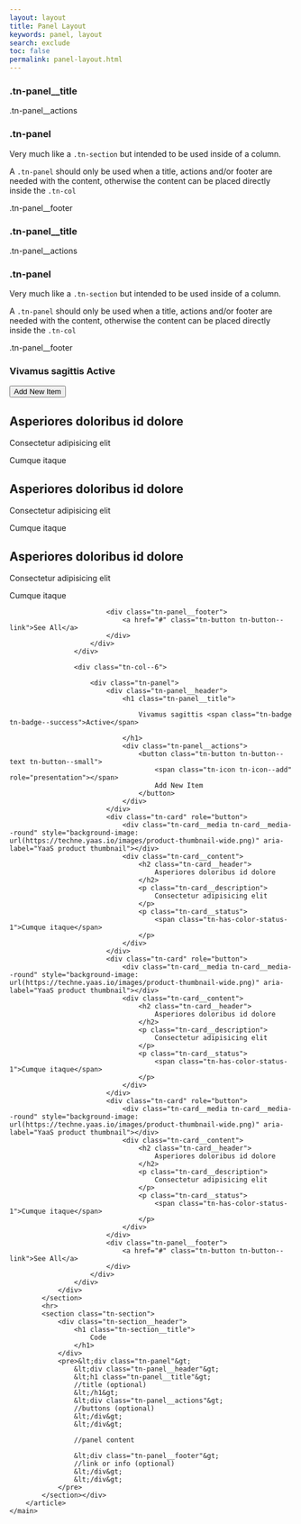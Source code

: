 ```yaml
---
layout: layout
title: Panel Layout
keywords: panel, layout
search: exclude
toc: false
permalink: panel-layout.html
---
```


<main class="tn-app__main">
    <article class="tn-page">
        <div class="tn-page__content">
            <div class="tn-has-background-color-neutral-2">
                <section class="tn-section">
                    <div class="tn-container">
                        <div class="tn-col--6">
                            <div class="tn-panel">
                                <div class="tn-panel__header">
                                    <h1 class="tn-panel__title">
                                        .tn-panel__title
                                    </h1>
                                    <div class="tn-panel__actions">
                                        .tn-panel__actions
                                    </div>
                                </div>
                                <h1>.tn-panel</h1>
                                <p>Very much like a <code>.tn-section</code> but intended to be used inside of a column.</p>
                                <p>A <code>.tn-panel</code> should only be used when a title, actions and/or footer are needed with the content, otherwise the content can be placed directly inside the <code>.tn-col</code></p>
                                <div class="tn-panel__footer">
                                    .tn-panel__footer
                                </div>
                            </div>
                        </div>
                        <div class="tn-col--6">
                            <div class="tn-panel">
                                <div class="tn-panel__header">
                                    <h1 class="tn-panel__title">
                                        .tn-panel__title
                                    </h1>
                                    <div class="tn-panel__actions">
                                        .tn-panel__actions
                                    </div>
                                </div>
                                <h1>.tn-panel</h1>
                                <p>Very much like a <code>.tn-section</code> but intended to be used inside of a column.</p>
                                <p>A <code>.tn-panel</code> should only be used when a title, actions and/or footer are needed with the content, otherwise the content can be placed directly inside the <code>.tn-col</code></p>
                                <div class="tn-panel__footer">
                                    .tn-panel__footer
                                </div>
                            </div>
                        </div>
                    </div>
                </section>
            </div>
            <section class="tn-section">
                <div class="tn-container">
                    <div class="tn-col--6">
                        <div class="tn-panel">
                            <div class="tn-panel__header">
                                <h1 class="tn-panel__title">
                                    Vivamus sagittis <span class="tn-badge tn-badge--success">Active</span>
                                </h1>
                                <div class="tn-panel__actions">
                                    <button class="tn-button tn-button--text tn-button--small">
                                        <span class="tn-icon tn-icon--add" role="presentation"></span>
                                        Add New Item
                                    </button>
                                </div>
                            </div>
                            <div class="tn-card" role="button">
                                <div class="tn-card__media tn-card__media--round" style="background-image: url(https://techne.yaas.io/images/product-thumbnail-wide.png)" aria-label="YaaS product thumbnail"></div>
                                <div class="tn-card__content">
                                    <h2 class="tn-card__header">
                                        Asperiores doloribus id dolore
                                    </h2>
                                    <p class="tn-card__description">
                                        Consectetur adipisicing elit
                                    </p>
                                    <p class="tn-card__status">
                                        <span class="tn-has-color-status-1">Cumque itaque</span>
                                    </p>
                                </div>
                            </div>
                            <div class="tn-card" role="button">
                                <div class="tn-card__media tn-card__media--round" style="background-image: url(https://techne.yaas.io/images/product-thumbnail-wide.png)" aria-label="YaaS product thumbnail"></div>
                                <div class="tn-card__content">
                                    <h2 class="tn-card__header">
                                        Asperiores doloribus id dolore
                                    </h2>
                                    <p class="tn-card__description">
                                        Consectetur adipisicing elit
                                    </p>
                                    <p class="tn-card__status">
                                        <span class="tn-has-color-status-1">Cumque itaque</span>
                                    </p>
                                </div>
                            </div>
                            <div class="tn-card" role="button">
                                <div class="tn-card__media tn-card__media--round" style="background-image: url(https://techne.yaas.io/images/product-thumbnail-wide.png)" aria-label="YaaS product thumbnail"></div>
                                <div class="tn-card__content">
                                    <h2 class="tn-card__header">
                                        Asperiores doloribus id dolore
                                    </h2>
                                    <p class="tn-card__description">
                                        Consectetur adipisicing elit
                                    </p>
                                    <p class="tn-card__status">
                                        <span class="tn-has-color-status-1">Cumque itaque</span>
                                    </p>
                                </div>
                            </div>


                            <div class="tn-panel__footer">
                                <a href="#" class="tn-button tn-button--link">See All</a>
                            </div>
                        </div>
                    </div>

                    <div class="tn-col--6">

                        <div class="tn-panel">
                            <div class="tn-panel__header">
                                <h1 class="tn-panel__title">

                                    Vivamus sagittis <span class="tn-badge tn-badge--success">Active</span>

                                </h1>
                                <div class="tn-panel__actions">
                                    <button class="tn-button tn-button--text tn-button--small">
                                        <span class="tn-icon tn-icon--add" role="presentation"></span>
                                        Add New Item
                                    </button>
                                </div>
                            </div>
                            <div class="tn-card" role="button">
                                <div class="tn-card__media tn-card__media--round" style="background-image: url(https://techne.yaas.io/images/product-thumbnail-wide.png)" aria-label="YaaS product thumbnail"></div>
                                <div class="tn-card__content">
                                    <h2 class="tn-card__header">
                                        Asperiores doloribus id dolore
                                    </h2>
                                    <p class="tn-card__description">
                                        Consectetur adipisicing elit
                                    </p>
                                    <p class="tn-card__status">
                                        <span class="tn-has-color-status-1">Cumque itaque</span>
                                    </p>
                                </div>
                            </div>
                            <div class="tn-card" role="button">
                                <div class="tn-card__media tn-card__media--round" style="background-image: url(https://techne.yaas.io/images/product-thumbnail-wide.png)" aria-label="YaaS product thumbnail"></div>
                                <div class="tn-card__content">
                                    <h2 class="tn-card__header">
                                        Asperiores doloribus id dolore
                                    </h2>
                                    <p class="tn-card__description">
                                        Consectetur adipisicing elit
                                    </p>
                                    <p class="tn-card__status">
                                        <span class="tn-has-color-status-1">Cumque itaque</span>
                                    </p>
                                </div>
                            </div>
                            <div class="tn-card" role="button">
                                <div class="tn-card__media tn-card__media--round" style="background-image: url(https://techne.yaas.io/images/product-thumbnail-wide.png)" aria-label="YaaS product thumbnail"></div>
                                <div class="tn-card__content">
                                    <h2 class="tn-card__header">
                                        Asperiores doloribus id dolore
                                    </h2>
                                    <p class="tn-card__description">
                                        Consectetur adipisicing elit
                                    </p>
                                    <p class="tn-card__status">
                                        <span class="tn-has-color-status-1">Cumque itaque</span>
                                    </p>
                                </div>
                            </div>
                            <div class="tn-panel__footer">
                                <a href="#" class="tn-button tn-button--link">See All</a>
                            </div>
                        </div>
                    </div>
                </div>
            </section>
            <hr>
            <section class="tn-section">
                <div class="tn-section__header">
                    <h1 class="tn-section__title">
                        Code
                    </h1>
                </div>
                <pre>&lt;div class="tn-panel"&gt;
                    &lt;div class="tn-panel__header"&gt;
                    &lt;h1 class="tn-panel__title"&gt;
                    //title (optional)
                    &lt;/h1&gt;
                    &lt;div class="tn-panel__actions"&gt;
                    //buttons (optional)
                    &lt;/div&gt;
                    &lt;/div&gt;

                    //panel content

                    &lt;div class="tn-panel__footer"&gt;
                    //link or info (optional)
                    &lt;/div&gt;
                    &lt;/div&gt;
                </pre>
            </section></div>
        </article>
    </main>
